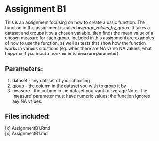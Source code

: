 # Assignment B1

This is an assignment focusing on how to create a basic function. The function in this assignment is called *average_values_by_group*. It takes a dataset and groups it by a chosen variable, then finds the mean value of a chosen measure for each group. Included in this assignment are examples of how to use the function, as well as tests that show how the function works in various situations (eg. when there are NA vs no NA values, what happens if you input a non-numeric measure parameter). 

## Parameters:
1) dataset - any dataset of your choosing
2) group - the column in the dataset you wish to group it by
3) measure - the column in the dataset you want to average
       Note: The 'measure' parameter must have numeric values; the function ignores any NA values.

## Files included:  
[x] AssignmentB1.Rmd  
[x] AssignmentB1.md  
